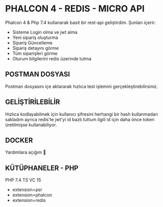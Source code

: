 # PHALCON 4 - REDIS - MICRO API

Phalcon 4 & Php 7.4 kullanarak basit bir rest-api geliştirdim.
Şunları içerir:

- Sisteme Login olma ve jwt alma
- Yeni sipariş oluşturma
- Sipariş Güncelleme
- Sipariş detayını görme
- Tüm siparişleri görme
- Oturum bilgilerini redis üzerinde tutma

## POSTMAN DOSYASI

Postman dosyasını içe aktararak hızlıca test işlemini gerçekleştirebilirsiniz.

## GELİŞTİRİLEBİLİR

Hızlıca kodlayabilmek için kullanıcı şifresini herhangi bir hash kullanmadan sakladım ayrıca redis'te jwt'yi id bazlı tuttum ilgili id için daha önce token üretilmişse kullanabiliyor.

## DOCKER

Yardımlara açığım 🥳


## KÜTÜPHANELER - PHP

PHP 7.4 TS VC 15

- extension=psr
- extension=phalcon
- extension=redis
